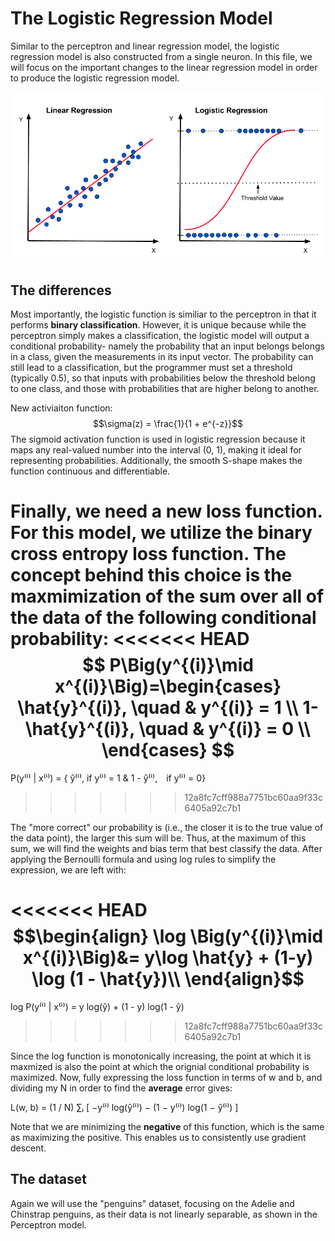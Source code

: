 # The Logistic Regression Model

Similar to the perceptron and linear regression model, the logistic regression model is also constructed from a single neuron. In this file, we will focus on the important changes to the linear regression model in order to produce the logistic regression model.

![linear_vs_logistic.png](linear_vs_logistic.png)

## The differences

Most importantly, the logistic function is similiar to the perceptron in that it performs **binary classification**. However, it is unique because while the perceptron simply makes a classification, the logistic model will output a conditional probability- namely the probability that an input belongs belongs in a class, given the measurements in its input vector. The probability can still lead to a classification, but the programmer must set a threshold (typically 0.5), so that inputs with probabilities below the threshold belong to one class, and those with probabilities that are higher belong to another.


New activiaiton function: $$\sigma(z) = \frac{1}{1 + e^{-z}}$$
The sigmoid activation function is used in logistic regression because it maps any real-valued number into the interval (0, 1), making it ideal for representing probabilities. Additionally, the smooth S-shape makes the function continuous and differentiable.

Finally, we need a new loss function. For this model, we utilize the binary cross entropy loss function. The concept behind this choice is the maxmimization of the sum over all of the data of the following conditional probability: 
<<<<<<< HEAD
$$
P\Big(y^{(i)}\mid x^{(i)}\Big)=\begin{cases}
          \hat{y}^{(i)}, \quad &  y^{(i)} = 1 \\
          1-\hat{y}^{(i)}, \quad & y^{(i)} = 0 \\
     \end{cases}
$$
=======
P(y⁽ⁱ⁾ | x⁽ⁱ⁾) = { ŷ⁽ⁱ⁾, if y⁽ⁱ⁾ = 1 & 1 - ŷ⁽ⁱ⁾, if y⁽ⁱ⁾ = 0}

>>>>>>> 12a8fc7cff988a7751bc60aa9f33c6405a92c7b1

The "more correct" our probability is (i.e., the closer it is to the true value of the data point), the larger this sum will be. Thus, at the maximum of this sum, we will find the weights and bias term that best classify the data.
After applying the Bernoulli formula and using log rules to simplify the expression, we are left with: 

<<<<<<< HEAD
$$\begin{align} 
\log \Big(y^{(i)}\mid x^{(i)}\Big)&= y\log \hat{y} + (1-y) \log (1 - \hat{y})\\ 
\end{align}$$
=======
log P(y⁽ⁱ⁾ | x⁽ⁱ⁾) = y log(ŷ) + (1 - y) log(1 - ŷ)
>>>>>>> 12a8fc7cff988a7751bc60aa9f33c6405a92c7b1

Since the log function is monotonically increasing, the point at which it is maxmized is also the point at which the orignial conditional probability is maximized.
Now, fully expressing the loss function in terms of w and b, and dividing my N in order to find the **average** error gives: 

L(w, b) = (1 / N) ∑ᵢ [ −y⁽ⁱ⁾ log(ŷ⁽ⁱ⁾) − (1 − y⁽ⁱ⁾) log(1 − ŷ⁽ⁱ⁾) ]



Note that we are minimizing the **negative** of this function, which is the same as maximizing the positive. This enables us to consistently use gradient descent.

## The dataset

Again we will use the "penguins" dataset, focusing on the Adelie and Chinstrap penguins, as their data is not linearly separable, as shown in the Perceptron model.
